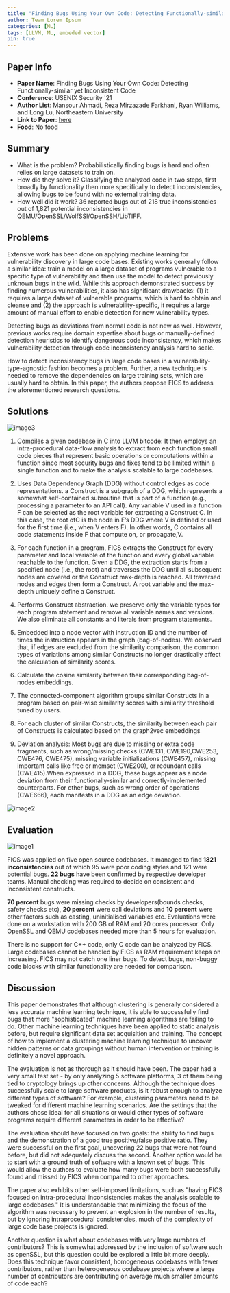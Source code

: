 ```yaml
---
title: "Finding Bugs Using Your Own Code: Detecting Functionally-similar yet Inconsistent Code"
author: Team Lorem Ipsum
categories: [ML]
tags: [LLVM, ML, embeded vector]
pin: true
---
```


## Paper Info
- **Paper Name**: Finding Bugs Using Your Own Code: Detecting Functionally-similar yet Inconsistent Code
- **Conference**: USENIX Security '21
- **Author List**: Mansour Ahmadi, Reza Mirzazade Farkhani, Ryan Williams, and Long Lu, Northeastern University
- **Link to Paper**: [here](https://www.usenix.org/conference/usenixsecurity21/presentation/ahmadi)
- **Food**: No food

## Summary
* What is the problem?
Probabilistically finding bugs is hard and often relies on large datasets to train on.
* How did they solve it?
Classifying the analyzed code in two steps, first broadly by functionality then more specifically to detect inconsistencies, allowing bugs to be found with no external training data.
* How well did it work?
36 reported bugs out of 218 true inconsistencies out of 1,821 potential inconsistencies in QEMU/OpenSSL/WolfSSl/OpenSSH/LibTIFF.


## Problems

Extensive work has been done on applying machine learning for vulnerability discovery in large code bases. Existing works generally follow a similar idea: train a model on a large dataset of programs vulnerable to a specific type of vulnerability and then use the model to detect previously unknown bugs in the wild. While this approach demonstrated success by finding numerous vulnerabilities, it also has significant drawbacks: (1) it requires a large dataset of vulnerable programs, which is hard to obtain and cleanse and (2) the approach is vulnerability-specific, it requires a large amount of manual effort to enable detection for new vulnerability types.

Detecting bugs as deviations from normal code is not new as well. However, previous works require domain expertise about bugs or manually-defined detection heuristics to identify dangerous code inconsistency, which makes vulnerability detection through code inconsistency analysis hard to scale.

How to detect inconsistency bugs in large code bases in a vulnerability-type-agnostic fashion becomes a problem. Further, a new technique is needed to remove the dependencies on large training sets, which are usually hard to obtain. In this paper, the authors propose FICS to address the aforementioned research questions.

## Solutions

![image3](https://user-images.githubusercontent.com/1651784/144291352-b133686f-5d9b-4883-83e9-0f64ebba097a.png)

1. Compiles a given codebase in C into LLVM bitcode: It then employs an intra-procedural data-flow analysis to extract from each function small code pieces that represent basic operations or computations within a function since most security bugs and fixes tend to be limited within a single function and to make the analysis scalable to large codebases.

2. Uses Data Dependency Graph (DDG) without control edges as code representations. a Construct is a subgraph of a DDG, which represents a somewhat self-contained subroutine that is part of a function (e.g., processing a parameter to an API call). Any variable V used in a function F can be selected as the root variable for extracting a Construct C. In this case, the root ofC is the node in F’s DDG where V is defined or used for the first time (i.e., when V enters F). In other words, C contains all code statements inside F that compute on, or propagate,V.

3. For each function in a program, FICS extracts the Construct for every parameter and local variable of the function and every global variable reachable to the function. Given a DDG, the extraction starts from a specified node (i.e., the root) and traverses the DDG until all subsequent nodes are covered or the Construct max-depth is reached. All traversed nodes and edges then form a Construct. A root variable and the max-depth uniquely define a Construct.

4. Performs Construct abstraction. we preserve only the variable types for each program statement and remove all variable names and versions. We also eliminate all constants and literals from program statements.

5. Embedded into a node vector with  instruction ID and the number of times the instruction appears in the graph (bag-of-nodes). We observed that, if edges are excluded from the similarity comparison, the common types of variations among similar Constructs no longer drastically affect the calculation of similarity scores.

6. Calculate the cosine similarity between their corresponding bag-of-nodes embeddings. 

7. The connected-component algorithm groups similar Constructs in a program based on pair-wise similarity scores with similarity threshold tuned by users.

8. For each cluster of similar Constructs, the similarity between each pair of Constructs is calculated based on the graph2vec embeddings

9. Deviation analysis: Most bugs are due to missing or extra code fragments, such as wrong/missing checks (CWE131, CWE190,CWE253, CWE476, CWE475), missing variable initializations (CWE457), missing important calls like free or memset (CWE200), or redundant calls (CWE415).When expressed in a DDG, these bugs appear as a node deviation from their functionally-similar and correctly-implemented counterparts. For other bugs, such as wrong order of operations (CWE666), each manifests in a DDG as an edge deviation.

![image2](https://user-images.githubusercontent.com/1651784/144291711-9be70048-0b90-4c36-b743-b57936d7e467.png)

## Evaluation

![image1](https://user-images.githubusercontent.com/1651784/144291781-59b39e9c-8ed5-4a6d-852c-bc668c717345.jpg)

FICS was applied on five open source codebases. It managed to find **1821 inconsistencies** out of which 95 were poor coding styles and 121 were potential bugs. **22 bugs** have been confirmed by respective developer teams. Manual checking was required to decide on consistent and inconsistent constructs. 

**70 percent** bugs were missing checks by developers(bounds checks, safety checks etc), **20 percent** were call deviations and **10 percent** were other factors such as casting, uninitialised variables etc. Evaluations were done on a workstation with 200 GB of RAM and 20 cores processor. Only OpenSSL and QEMU codebases needed more than 5 hours for evaluation.

There is no support for C++ code, only C code can be analyzed by FICS. Large codebases cannot be handled by FICS as RAM requirement keeps on increasing. FICS may not catch one liner bugs. To detect bugs, non-buggy code blocks with similar functionality are needed for comparison. 

## Discussion

This paper demonstrates that although clustering is generally considered a less accurate machine learning technique, it is able to successfully find bugs that more "sophisticated" machine learning algorithms are failing to do.  Other machine learning techniques have been applied to static analysis before, but require significant data set acquisition and training.  The concept of how to implement a clustering machine learning technique to uncover hidden patterns or data groupings without human intervention or training is definitely a novel approach.
 
The evaluation is not as thorough as it should have been.  The paper had a very small test set - by only analyzing 5 software platforms, 3 of them being tied to cryptology brings up other concerns. Although the technique does successfully scale to large software products, is it robust enough to analyze different types of software?  For example, clustering parameters need to be tweaked for different machine learning scenarios.  Are the settings that the authors chose ideal for all situations or would other types of software programs require different parameters in order to be effective?

The evaluation should have focused on two goals: the ability to find bugs and the demonstration of a good true positive/false positive ratio. They were successful on the first goal, uncovering 22 bugs that were not found before, but did not adequately discuss the second.  Another option would be to start with a ground truth of software with a known set of bugs. This would allow the authors to evaluate how many bugs were both successfully found and missed by FICS when compared to other approaches.

The paper also exhibits other self-imposed limitations, such as "having FICS focused on intra-procedural inconsistencies makes the analysis scalable to large codebases."  It is understandable that minimizing the focus of the algorithm was necessary to prevent an explosion in the number of results, but by ignoring intraprocedural consistencies, much of the complexity of large code base projects is ignored.

Another question is what about codebases with very large numbers of contributors?  This is somewhat addressed by the inclusion of software such as openSSL, but this question could be explored a little bit more deeply.  Does this technique favor consistent, homogeneous codebases with fewer contributors, rather than heterogeneous codebase projects where a large number of contributors are contributing on average much smaller amounts of code each?
